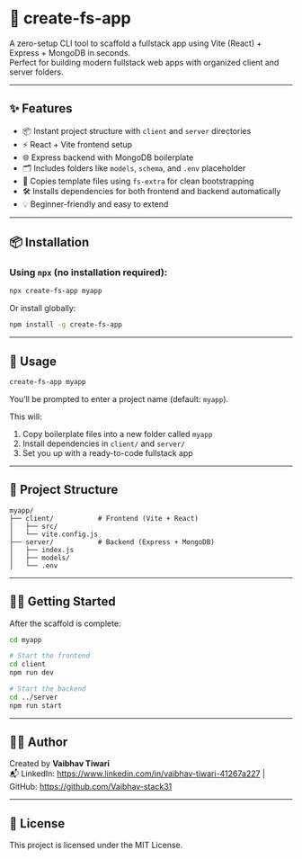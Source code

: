 # 🚀 create-fs-app

A zero-setup CLI tool to scaffold a fullstack app using Vite (React) + Express + MongoDB in seconds.  
Perfect for building modern fullstack web apps with organized client and server folders.

---

## ✨ Features

- 📦 Instant project structure with `client` and `server` directories
- ⚡️ React + Vite frontend setup
- 🌐 Express backend with MongoDB boilerplate
- 🗂 Includes folders like `models`, `schema`, and `.env` placeholder
- 📁 Copies template files using `fs-extra` for clean bootstrapping
- 🛠 Installs dependencies for both frontend and backend automatically
- 💡 Beginner-friendly and easy to extend

---

## 📦 Installation

### Using `npx` (no installation required):

```bash
npx create-fs-app myapp
```

Or install globally:

```bash
npm install -g create-fs-app
```

---

## 🧰 Usage

```bash
create-fs-app myapp
```

You’ll be prompted to enter a project name (default: `myapp`).

This will:

1. Copy boilerplate files into a new folder called `myapp`
2. Install dependencies in `client/` and `server/`
3. Set you up with a ready-to-code fullstack app

---

## 🚦 Project Structure

```
myapp/
├── client/           # Frontend (Vite + React)
│   ├── src/
│   └── vite.config.js
├── server/           # Backend (Express + MongoDB)
│   ├── index.js
│   ├── models/
│   └── .env
```

---

## 🏃‍♂️ Getting Started

After the scaffold is complete:

```bash
cd myapp

# Start the frontend
cd client
npm run dev

# Start the backend
cd ../server
npm run start
```

---

## 🧑‍💻 Author

Created by **Vaibhav Tiwari**  
📬 LinkedIn: https://www.linkedin.com/in/vaibhav-tiwari-41267a227 | GitHub: https://github.com/Vaibhav-stack31

---

## 📄 License
This project is licensed under the MIT License.